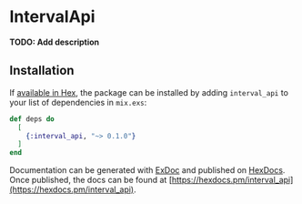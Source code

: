 # IntervalApi

**TODO: Add description**

## Installation

If [available in Hex](https://hex.pm/docs/publish), the package can be installed
by adding `interval_api` to your list of dependencies in `mix.exs`:

```elixir
def deps do
  [
    {:interval_api, "~> 0.1.0"}
  ]
end
```

Documentation can be generated with [ExDoc](https://github.com/elixir-lang/ex_doc)
and published on [HexDocs](https://hexdocs.pm). Once published, the docs can
be found at [https://hexdocs.pm/interval_api](https://hexdocs.pm/interval_api).


